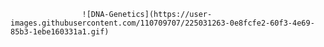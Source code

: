       
                    ![DNA-Genetics](https://user-images.githubusercontent.com/110709707/225031263-0e8fcfe2-60f3-4e69-85b3-1ebe160331a1.gif)
 
